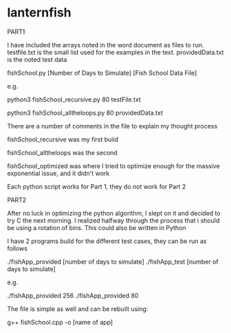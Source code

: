 # lanternfish

PART1

I have included the arrays noted in the word document as files to run.
testfile.txt is the small list used for the examples in the text.
providedData.txt is the noted test data

fishSchool.py [Number of Days to Simulate] [Fish School Data File]

e.g.

python3 fishSchool_recursive.py 80 testFile.txt

python3 fishSchool_alltheloops.py 80 providedData.txt

There are a number of comments in the file to explain my thought process

fishSchool_recursive was my first build

fishSchool_alltheloops was the second

fishSchool_optimized was where I tried to optimize enough for the massive exponential issue, and it didn't work

Each python script works for Part 1, they do not work for Part 2

PART2

After no luck in optimizing the python algorithm, I slept on it and decided to try C the next morning. I realized halfway through the process that i should be using a rotation of bins. This could also be written in Python

I have 2 programs build for the different test cases, they can be run as follows

./fishApp_provided [number of days to simulate]
./fishApp_test [number of days to simulate]

e.g.

./fishApp_provided 256
./fishApp_provided 80

The file is simple as well and can be rebuilt using:

 g++ fishSchool.cpp -o [name of app]
